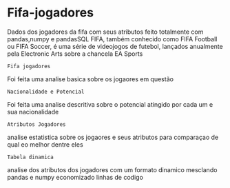 # Fifa-jogadores

Dados dos jogadores da fifa com seus atributos feito totalmente com pandas,numpy e pandasSQL
FIFA, também conhecido como FIFA Football ou FIFA Soccer, é uma série de videojogos de futebol, lançados anualmente pela Electronic Arts sobre a chancela EA Sports

`Fifa jogadores`

Foi feita uma analise basica sobre os jogaores em questão

`Nacionalidade e Potencial`

Foi feita uma analise descritiva sobre o potencial atingido por cada um e sua nacionalidade

`Atributos Jogadores`

analise estatistica sobre os jogaores e seus atributos para comparaçao de qual eo melhor dentre eles

`Tabela dinamica`

analise dos atributos dos jogadores com um formato dinamico mesclando pandas e numpy economizado linhas de codigo
